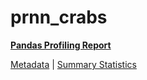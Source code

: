 # prnn_crabs

[**Pandas Profiling Report**](../docs_sources/profile/prnn_crabs.html)

[Metadata](metadata.yaml) | [Summary Statistics](summary_stats.csv)

